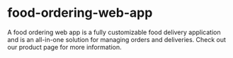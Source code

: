 # food-ordering-web-app
A food ordering web app is a fully customizable food delivery application and is an all-in-one solution for managing orders and deliveries. Check out our product page for more information.
